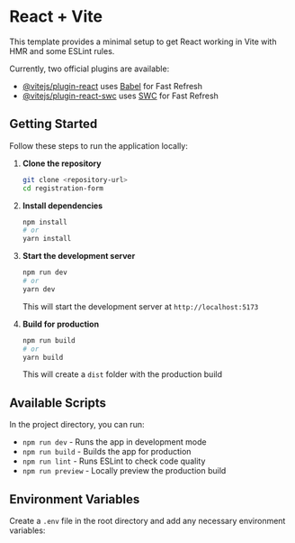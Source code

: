 # React + Vite

This template provides a minimal setup to get React working in Vite with HMR and some ESLint rules.

Currently, two official plugins are available:

- [@vitejs/plugin-react](https://github.com/vitejs/vite-plugin-react/blob/main/packages/plugin-react/README.md) uses [Babel](https://babeljs.io/) for Fast Refresh
- [@vitejs/plugin-react-swc](https://github.com/vitejs/vite-plugin-react-swc) uses [SWC](https://swc.rs/) for Fast Refresh

## Getting Started

Follow these steps to run the application locally:

1. **Clone the repository**
   ```bash
   git clone <repository-url>
   cd registration-form
   ```

2. **Install dependencies**
   ```bash
   npm install
   # or
   yarn install
   ```

3. **Start the development server**
   ```bash
   npm run dev
   # or
   yarn dev
   ```
   This will start the development server at `http://localhost:5173`

4. **Build for production**
   ```bash
   npm run build
   # or
   yarn build
   ```
   This will create a `dist` folder with the production build

## Available Scripts

In the project directory, you can run:

- `npm run dev` - Runs the app in development mode
- `npm run build` - Builds the app for production
- `npm run lint` - Runs ESLint to check code quality
- `npm run preview` - Locally preview the production build

## Environment Variables

Create a `.env` file in the root directory and add any necessary environment variables:
